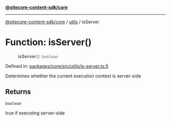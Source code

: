 [**@sitecore-content-sdk/core**](../../README.md)

***

[@sitecore-content-sdk/core](../../README.md) / [utils](../README.md) / isServer

# Function: isServer()

> **isServer**(): `boolean`

Defined in: [packages/core/src/utils/is-server.ts:5](https://github.com/Sitecore/content-sdk/blob/5647269998b9306151914ae421806dad763f924a/packages/core/src/utils/is-server.ts#L5)

Determines whether the current execution context is server-side

## Returns

`boolean`

true if executing server-side
